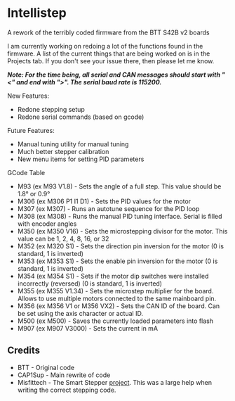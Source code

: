 # Intellistep

A rework of the terribly coded firmware from the BTT S42B v2 boards

I am currently working on redoing a lot of the functions found in the firmware. A list of the current things that are being worked on is in the Projects tab. If you don't see your issue there, then please let me know.

***Note: For the time being, all serial and CAN messages should start with "<" and end with ">". The serial baud rate is 115200.***

New Features:

- Redone stepping setup
- Redone serial commands (based on gcode)

Future Features:

- Manual tuning utility for manual tuning
- Much better stepper calibration
- New menu items for setting PID parameters

GCode Table

- M93 (ex M93 V1.8) - Sets the angle of a full step. This value should be 1.8° or 0.9°
- M306 (ex M306 P1 I1 D1) - Sets the PID values for the motor
- M307 (ex M307) - Runs an autotune sequence for the PID loop
- M308 (ex M308) - Runs the manual PID tuning interface. Serial is filled with encoder angles
- M350 (ex M350 V16) - Sets the microstepping divisor for the motor. This value can be 1, 2, 4, 8, 16, or 32
- M352 (ex M320 S1) - Sets the direction pin inversion for the motor (0 is standard, 1 is inverted)
- M353 (ex M353 S1) - Sets the enable pin inversion for the motor (0 is standard, 1 is inverted)
- M354 (ex M354 S1) - Sets if the motor dip switches were installed incorrectly (reversed) (0 is standard, 1 is inverted)
- M355 (ex M355 V1.34) - Sets the microstep multiplier for the board. Allows to use multiple motors connected to the same mainboard pin.
- M356 (ex M356 V1 or M356 VX2) - Sets the CAN ID of the board. Can be set using the axis character or actual ID.
- M500 (ex M500) - Saves the currently loaded parameters into flash
- M907 (ex M907 V3000) - Sets the current in mA

## Credits

- BTT - Original code
- CAP1Sup - Main rewrite of code
- Misfittech - The Smart Stepper [project](https://github.com/Misfittech/nano_stepper). This was a large help when writing the correct stepping code.
